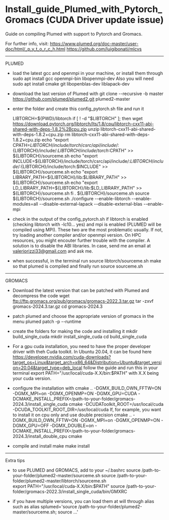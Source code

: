 # Install_guide_Plumed_with_Pytorch_Gromacs (CUDA Driver update issue)

Guide on compiling Plumed with support to Pytorch and Gromacs.

For further info, visit:
	https://www.plumed.org/doc-master/user-doc/html/_p_y_t_o_r_c_h.html
	https://github.com/luigibonati/mlcvs
	
-----------------

PLUMED

- load the latest gcc and openmpi in your machine, or install them through
	sudo apt install gcc openmpi-bin libopenmpi-dev
Also you will need	
	sudo apt install cmake git libopenblas-dev liblapack-dev 

- download the last version of Plumed with
	git clone --recursive -b master https://github.com/plumed/plumed2.git plumed2-master

- enter the folder and create this config_pytorch.sh file and run it

	LIBTORCH=${PWD}/libtorch
	if [ ! -d "$LIBTORCH" ]; then
	  wget https://download.pytorch.org/libtorch/lts/1.8/cpu/libtorch-cxx11-abi-shared-with-deps-1.8.2%2Bcpu.zip
	  unzip libtorch-cxx11-abi-shared-with-deps-1.8.2+cpu.zip
	  rm libtorch-cxx11-abi-shared-with-deps-1.8.2+cpu.zip
	  echo "export CPATH=${LIBTORCH}/include/torch/csrc/api/include/:${LIBTORCH}/include/:${LIBTORCH}/include/torch:$CPATH" >> ${LIBTORCH}/sourceme.sh
	  echo "export INCLUDE=${LIBTORCH}/include/torch/csrc/api/include/:${LIBTORCH}/include/:${LIBTORCH}/include/torch:$INCLUDE" >> ${LIBTORCH}/sourceme.sh
	  echo "export LIBRARY_PATH=${LIBTORCH}/lib:$LIBRARY_PATH" >> ${LIBTORCH}/sourceme.sh
	  echo "export LD_LIBRARY_PATH=${LIBTORCH}/lib:$LD_LIBRARY_PATH" >> ${LIBTORCH}/sourceme.sh
	fi
	. ${LIBTORCH}/sourceme.sh
	source ${LIBTORCH}/sourceme.sh
	./configure --enable-libtorch --enable-modules=all --disable-external-lapack --disable-external-blas --enable-mpi

- check in the output of the config_pytorch.sh if libtorch is enabled (checking libtorch with -lc10... yes) and mpi is enabled (PLUMED will be compiled using MPI). These two are the most problematic usually.
If not, try loading another compiler and/or openmpi version. 
On HPC resources, you might encouter further trouble with the compiler. A solution is to disable the ABI libraries.
In case, send me an email at valeriorizzi33@gmail.com and ask me. 

- when successful, in the terminal run
	source libtorch/sourceme.sh
	make
so that plumed is compiled and finally run
	source sourceme.sh
	
-----------------

GROMACS

- Download the latest version that can be patched with Plumed and decompress the code
	wget ftp://ftp.gromacs.org/pub/gromacs/gromacs-2022.3.tar.gz
	tar -zxvf gromacs-2024.3.tar.gz
	cd gromacs-2024.3

- patch plumed and choose the appropriate version of gromacs in the menu
	plumed patch -p --runtime

- create the folders for making the code and installing it
	mkdir build_single_cuda
	mkdir install_single_cuda
	cd build_single_cuda

- For a gpu cuda installation, you need to have the proper developer driver with theh Cuda toolkit.
In Ubuntu 20.04, it can be found here
	https://developer.nvidia.com/cuda-downloads?target_os=Linux&target_arch=x86_64&Distribution=Ubuntu&target_version=20.04&target_type=deb_local
follow the guide and run this in your terminal
	export PATH="/usr/local/cuda-X.X/bin:$PATH"
with X.X being your cuda version.

- configure the installation with 
	cmake .. -DGMX_BUILD_OWN_FFTW=ON -DGMX_MPI=on -DGMX_OPENMP=ON -DGMX_GPU=CUDA -DCMAKE_INSTALL_PREFIX=/path-to-your-folder/gromacs-2024.3/install_single_cuda cmake -DCUDAToolkit_ROOT=/usr/local/cuda -DCUDA_TOOLKIT_ROOT_DIR=/usr/local/cuda
If, for example, you want to install it on cpu only and use double precision
	cmake .. -DGMX_BUILD_OWN_FFTW=ON -DGMX_MPI=on -DGMX_OPENMP=ON -DGMX_GPU=OFF -DGMX_DOUBLE=on -DCMAKE_INSTALL_PREFIX=/path-to-your-folder/gromacs-2024.3/install_double_cpu cmake 

- compile and install
	make
	make install

-----------------

Extra tips

- to use PLUMED and GROMACS, add to your ~/.bashrc
	source /path-to-your-folder/plumed2-master/sourceme.sh
	source /path-to-your-folder/plumed2-master/libtorch/sourceme.sh    
	export PATH="/usr/local/cuda-X.X/bin:$PATH"
	source /path-to-your-folder/gromacs-2022.3/install_single_cuda/bin/GMXRC  

- if you have multiple versions, you can load them at will through alias such as
	alias splumed='source /path-to-your-folder/plumed2-master/sourceme.sh; source ...'
